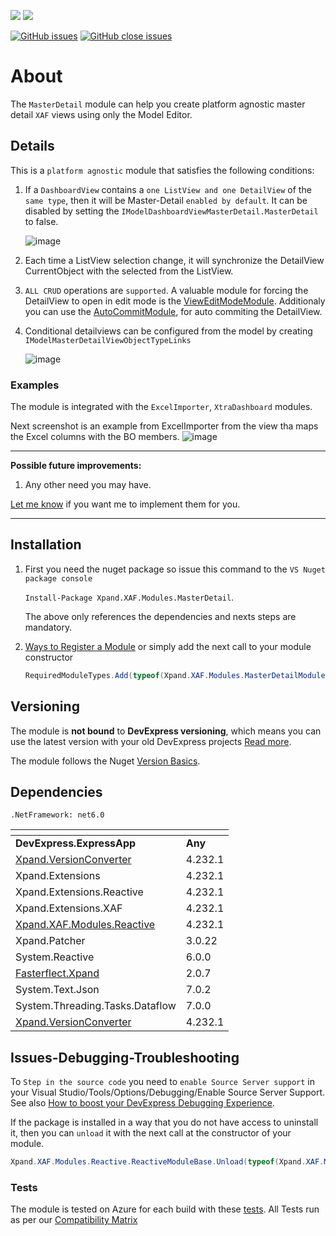![](https://img.shields.io/nuget/v/Xpand.XAF.Modules.MasterDetail.svg?&style=flat) ![](https://img.shields.io/nuget/dt/Xpand.XAF.Modules.MasterDetail.svg?&style=flat)

[![GitHub issues](https://img.shields.io/github/issues/eXpandFramework/expand/MasterDetail.svg)](https://github.com/eXpandFramework/eXpand/issues?utf8=%E2%9C%93&q=is%3Aissue+is%3Aopen+sort%3Aupdated-desc+label%3AReactive.XAF+label%3AMasterDetail) [![GitHub close issues](https://img.shields.io/github/issues-closed/eXpandFramework/eXpand/MasterDetail.svg)](https://github.com/eXpandFramework/eXpand/issues?utf8=%E2%9C%93&q=is%3Aissue+is%3Aclosed+sort%3Aupdated-desc+label%3AReactive.XAF+label%3AMasterDetail)
# About 

The `MasterDetail` module can help you create platform agnostic master detail `XAF` views using only the Model Editor. 

## Details
This is a `platform agnostic` module that satisfies the following conditions:
1. If a `DashboardView` contains a `one ListView and one DetailView` of the `same type`, then it will be Master-Detail `enabled by default`. It can be disabled by setting the `IModelDashboardViewMasterDetail.MasterDetail` to false.

   ![image](https://user-images.githubusercontent.com/159464/55990839-67af0180-5cb1-11e9-84cd-6ef0bb5d0137.png)

3. Each time a ListView selection change, it will synchronize the DetailView CurrentObject with the selected from the ListView.
2. `ALL CRUD` operations are `supported`. A valuable module for forcing the DetailView to open in edit mode is the [ViewEditModeModule](https://github.com/eXpandFramework/DevExpress.XAF/tree/master/src/Modules/Agnostic/ViewEditMode). Additionaly you can use the [AutoCommitModule](https://github.com/eXpandFramework/DevExpress.XAF/tree/master/src/Modules/Agnostic/AutoCommit), for auto commiting the DetailView.
3. Conditional detailviews can be configured from the model by creating `IModelMasterDetailViewObjectTypeLinks`

   ![image](https://user-images.githubusercontent.com/159464/55991766-b1005080-5cb3-11e9-9dc2-bee3dfb627ac.png)
### Examples
The module is integrated with the `ExcelImporter`, `XtraDashboard` modules.


Next screenshot is an example from ExcelImporter from the view tha maps the Excel columns with the BO members. 
<twitter>
![image](https://user-images.githubusercontent.com/159464/55381194-238e6500-552b-11e9-8314-f1b1132d09f3.png)
</twitter>

--- 

**Possible future improvements:**

1. Any other need you may have.

[Let me know](https://github.com/sponsors/apobekiaris) if you want me to implement them for you.

---

## Installation 
1. First you need the nuget package so issue this command to the `VS Nuget package console` 

   `Install-Package Xpand.XAF.Modules.MasterDetail`.

    The above only references the dependencies and nexts steps are mandatory.

2. [Ways to Register a Module](https://documentation.devexpress.com/eXpressAppFramework/118047/Concepts/Application-Solution-Components/Ways-to-Register-a-Module)
or simply add the next call to your module constructor
    ```cs
    RequiredModuleTypes.Add(typeof(Xpand.XAF.Modules.MasterDetailModule));
    ```
## Versioning
The module is **not bound** to **DevExpress versioning**, which means you can use the latest version with your old DevExpress projects [Read more](https://github.com/eXpandFramework/XAF/tree/master/tools/Xpand.VersionConverter).

The module follows the Nuget [Version Basics](https://docs.microsoft.com/en-us/nuget/reference/package-versioning#version-basics).
## Dependencies
`.NetFramework: net6.0`

|<!-- -->|<!-- -->
|----|----
|**DevExpress.ExpressApp**|**Any**
|[Xpand.VersionConverter](https://github.com/eXpandFramework/Reactive.XAF/tree/master/tools/Xpand.VersionConverter)|4.232.1
 |Xpand.Extensions|4.232.1
 |Xpand.Extensions.Reactive|4.232.1
 |Xpand.Extensions.XAF|4.232.1
 |[Xpand.XAF.Modules.Reactive](https://github.com/eXpandFramework/Reactive.XAF/tree/master/src/Modules/Xpand.XAF.Modules.Reactive)|4.232.1
 |Xpand.Patcher|3.0.22
 |System.Reactive|6.0.0
 |[Fasterflect.Xpand](https://github.com/eXpandFramework/Fasterflect)|2.0.7
 |System.Text.Json|7.0.2
 |System.Threading.Tasks.Dataflow|7.0.0
 |[Xpand.VersionConverter](https://github.com/eXpandFramework/Reactive.XAF/tree/master/tools/Xpand.VersionConverter)|4.232.1

## Issues-Debugging-Troubleshooting

To `Step in the source code` you need to `enable Source Server support` in your Visual Studio/Tools/Options/Debugging/Enable Source Server Support. See also [How to boost your DevExpress Debugging Experience](https://github.com/eXpandFramework/DevExpress.XAF/wiki/How-to-boost-your-DevExpress-Debugging-Experience#1-index-the-symbols-to-your-custom-devexpresss-installation-location).

If the package is installed in a way that you do not have access to uninstall it, then you can `unload` it with the next call at the constructor of your module.
```cs
Xpand.XAF.Modules.Reactive.ReactiveModuleBase.Unload(typeof(Xpand.XAF.Modules.MasterDetail.MasterDetailModule))
```


### Tests
The module is tested on Azure for each build with these [tests](https://github.com/eXpandFramework/Packages/tree/master/src/Tests/Xpand.XAF.s.MasterDetail.MasterDetail). 
All Tests run as per our [Compatibility Matrix](https://github.com/eXpandFramework/DevExpress.XAF#compatibility-matrix)

